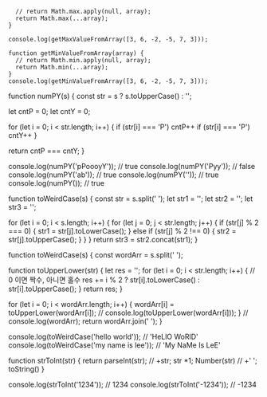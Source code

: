 ```function getMaxValueFromArray(array) {
  // return Math.max.apply(null, array);
  return Math.max(...array);
}

console.log(getMaxValueFromArray([3, 6, -2, -5, 7, 3]));

function getMinValueFromArray(array) {
  // return Math.min.apply(null, array);
  return Math.min(...array);
}
console.log(getMinValueFromArray([3, 6, -2, -5, 7, 3]));
```


function numPY(s) {
  const str = s ? s.toUpperCase() : '';

  let cntP = 0;
  let cntY = 0;

  for (let i = 0; i < str.length; i++) {
    if (str[i] === 'P') cntP++
    if (str[i] === 'P') cntY++
  }

  return cntP === cntY;
}

console.log(numPY('pPoooyY')); // true
console.log(numPY('Pyy'));     // false
console.log(numPY('ab'));      // true
console.log(numPY(''));        // true
console.log(numPY());          // true


function toWeirdCase(s) {
  const str = s.split(' ');
  let str1 = '';
  let str2 = '';
  let str3 = '';

  for (let i = 0; i < s.length; i++) {
    for (let j = 0; j < str.length; j++) {
      if (str[j] % 2 === 0) {
        str1 = str[j].toLowerCase();
      }
      else if (str[j] % 2 !== 0) {
        str2 = str[j].toUpperCase();
      }
    }
  }
  return str3 = str2.concat(str1);
}

function toWeirdCase(s) {
  const wordArr = s.split(' ');

  function toUpperLower(str) {
    let res = '';
    for (let i = 0; i < str.length; i++) {
      // 0 이면 짝수, 아니면 홀수
      res += i % 2 ? str[i].toLowerCase() : str[i].toUpperCase();
    }
    return res;
  }

  for (let i = 0; i < wordArr.length; i++) {
    wordArr[i] = toUpperLower(wordArr[i]);
    // console.log(toUpperLower(wordArr[i]));
  }
  // console.log(wordArr);
  return wordArr.join(' ');
}

console.log(toWeirdCase('hello world'));    // 'HeLlO WoRlD'
console.log(toWeirdCase('my name is lee')); // 'My NaMe Is LeE'

function strToInt(str) {
  return parseInt(str);
  // +str; str *1; Number(str)
  // +' '; toString()
}

console.log(strToInt('1234'));  // 1234
console.log(strToInt('-1234')); // -1234
